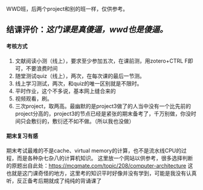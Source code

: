 WWD班，后两个project和别的班一样，仅供参考。
## 结课评价：*这门课是真傻逼，wwd也是傻逼。*
#### 考核方式
1. 文献阅读小测（线上），要求至少参加五次，在课前测，用zotero+CTRL F即可，不要浪费时间
2. 随堂测试quiz（线上），两次，在每次课的最后一节测。
3. 线上学习测试，两次，和quiz的唯一区别就是不限时。
4. 平时作业，这个不多说，基本网上缝合来的
5. 视频观看，刷。
6. 三次project，取两高。最幽默的是project3做了的人当中没有一个比先前的project分高的，project3的节点已经是紧张的期末备考了，千万别做，你没时间只会敷衍的，敷衍还不如不做。（所以我也没做）
#### 期末复习有感
期末考试最难的不是cache、virtual memory的计算，也不是流水线CPU的过程，而是各种杂七杂八的计算机知识。
这里放一个网站以供参考，很多选择判断的原题出自此处：https://mcqmate.com/topic/208/computer-architecture
这也就是这门课奇怪的地方，这里考的知识平时好像并没有学到，可能是我没有认真听，反正备考后期就成了纯纯的背诵课了
